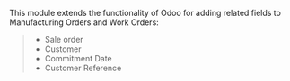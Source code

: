 This module extends the functionality of Odoo for adding related fields
to Manufacturing Orders and Work Orders:

> - Sale order
> - Customer
> - Commitment Date
> - Customer Reference
